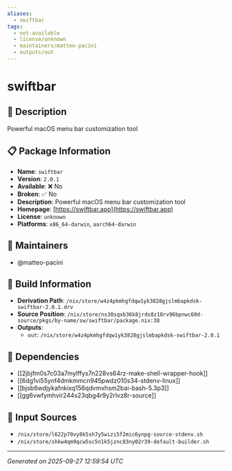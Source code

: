 ```yaml
---
aliases:
  - swiftbar
tags:
  - not-available
  - license/unknown
  - maintainers/matteo-pacini
  - outputs/out
---
```


# swiftbar

## 📝 Description

Powerful macOS menu bar customization tool

## 📋 Package Information

- **Name**: `swiftbar`
- **Version**: `2.0.1`
- **Available**: ❌ No
- **Broken**: ✅ No
- **Description**: Powerful macOS menu bar customization tool
- **Homepage**: [https://swiftbar.app](https://swiftbar.app)
- **License**: `unknown`
- **Platforms**: `x86_64-darwin`, `aarch64-darwin`
## 👥 Maintainers

- @matteo-pacini


## 🔧 Build Information

- **Derivation Path**: `/nix/store/w4z4pkmhgfdqw1yk3828gjslmbapkdsk-swiftbar-2.0.1.drv`
- **Source Position**: `/nix/store/ns30sqxb36k8jrds8z18rv96bpnwc60d-source/pkgs/by-name/sw/swiftbar/package.nix:38`
- **Outputs**:
  - `out`:  `/nix/store/w4z4pkmhgfdqw1yk3828gjslmbapkdsk-swiftbar-2.0.1`

## 🔗 Dependencies

- [[2jbjfm0s7c03a7mylffys7n228vs64rz-make-shell-wrapper-hook]]
- [[6dg1vi55ynf4dmkmmcn945pwdz010s34-stdenv-linux]]
- [[bjsb6wdjykafnkixq156qdvmxhsm2bai-bash-5.3p3]]
- [[gg6vwfymhvir244s23qbg4r9y2rlvz8r-source]]

## 📁 Input Sources

- `/nix/store/l622p70vy8k5sh7y5wizi5f2mic6ynpg-source-stdenv.sh`
- `/nix/store/shkw4qm9qcw5sc5n1k5jznc83ny02r39-default-builder.sh`

---
*Generated on 2025-09-27 12:59:54 UTC*
